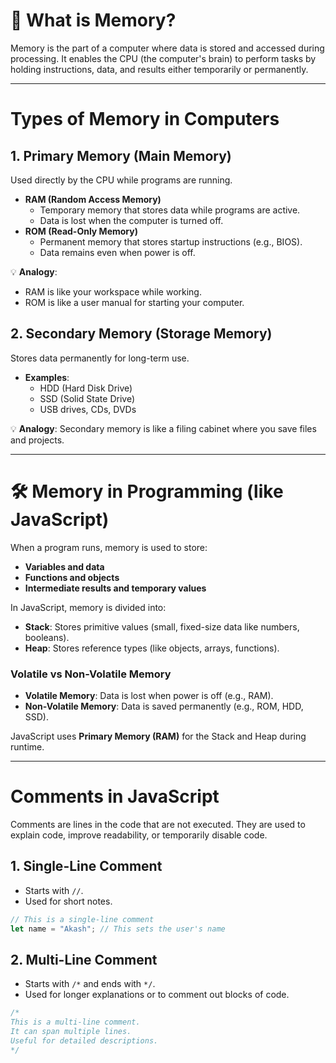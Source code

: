 # 🧠 What is Memory?

Memory is the part of a computer where data is stored and accessed during processing. It enables the CPU (the computer's brain) to perform tasks by holding instructions, data, and results either temporarily or permanently.

---

# Types of Memory in Computers

## 1. Primary Memory (Main Memory)
Used directly by the CPU while programs are running.

- **RAM (Random Access Memory)**  
  - Temporary memory that stores data while programs are active.  
  - Data is lost when the computer is turned off.  
- **ROM (Read-Only Memory)**  
  - Permanent memory that stores startup instructions (e.g., BIOS).  
  - Data remains even when power is off.  

💡 **Analogy**:  
- RAM is like your workspace while working.  
- ROM is like a user manual for starting your computer.

## 2. Secondary Memory (Storage Memory)
Stores data permanently for long-term use.

- **Examples**:  
  - HDD (Hard Disk Drive)  
  - SSD (Solid State Drive)  
  - USB drives, CDs, DVDs  

💡 **Analogy**: Secondary memory is like a filing cabinet where you save files and projects.

---

# 🛠️ Memory in Programming (like JavaScript)

When a program runs, memory is used to store:

- **Variables and data**  
- **Functions and objects**  
- **Intermediate results and temporary values**

In JavaScript, memory is divided into:

- **Stack**: Stores primitive values (small, fixed-size data like numbers, booleans).  
- **Heap**: Stores reference types (like objects, arrays, functions).  

### Volatile vs Non-Volatile Memory
- **Volatile Memory**: Data is lost when power is off (e.g., RAM).  
- **Non-Volatile Memory**: Data is saved permanently (e.g., ROM, HDD, SSD).  

JavaScript uses **Primary Memory (RAM)** for the Stack and Heap during runtime.

---

# Comments in JavaScript

Comments are lines in the code that are not executed. They are used to explain code, improve readability, or temporarily disable code.

## 1. Single-Line Comment
- Starts with `//`.  
- Used for short notes.  

```javascript
// This is a single-line comment
let name = "Akash"; // This sets the user's name
```

## 2. Multi-Line Comment
- Starts with `/*` and ends with `*/`.  
- Used for longer explanations or to comment out blocks of code.  

```javascript
/*
This is a multi-line comment.
It can span multiple lines.
Useful for detailed descriptions.
*/
```